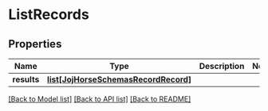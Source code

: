 # ListRecords

## Properties
Name | Type | Description | Notes
------------ | ------------- | ------------- | -------------
**results** | [**list[JojHorseSchemasRecordRecord]**](JojHorseSchemasRecordRecord.md) |  | 

[[Back to Model list]](../README.md#documentation-for-models) [[Back to API list]](../README.md#documentation-for-api-endpoints) [[Back to README]](../README.md)

